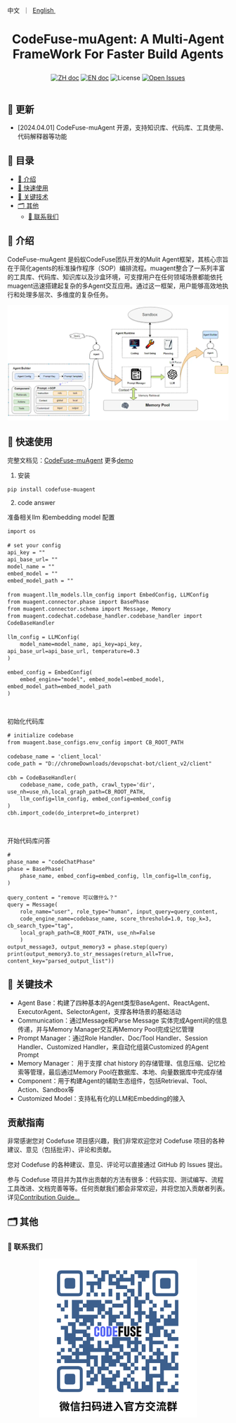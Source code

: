 <p align="left">
    <a>中文</a>&nbsp ｜ &nbsp<a href="README.md">English&nbsp </a>
</p>

# <p align="center">CodeFuse-muAgent: A Multi-Agent FrameWork For Faster Build Agents</p>

<p align="center">
    <a href="README_zh.md"><img src="https://img.shields.io/badge/文档-中文版-yellow.svg" alt="ZH doc"></a>
    <a href="README.md"><img src="https://img.shields.io/badge/document-English-yellow.svg" alt="EN doc"></a>
    <img src="https://img.shields.io/github/license/codefuse-ai/CodeFuse-muAgent" alt="License">
    <a href="https://github.com/codefuse-ai/CodeFuse-muAgent/issues">
      <img alt="Open Issues" src="https://img.shields.io/github/issues-raw/codefuse-ai/CodeFuse-muAgent" />
    </a>
    <br><br>
</p>



## 🔔 更新
- [2024.04.01] CodeFuse-muAgent 开源，支持知识库、代码库、工具使用、代码解释器等功能

## 📜 目录
- [🤝 介绍](#-介绍)
- [🚀 快速使用](#-快速使用)
- [🧭 关键技术](#-关键技术)
- [🗂 其他](#-其他)
  - [📱 联系我们](#-联系我们)


## 🤝 介绍
CodeFuse-muAgent 是蚂蚁CodeFuse团队开发的Mulit Agent框架，其核心宗旨在于简化agents的标准操作程序（SOP）编排流程。muagent整合了一系列丰富的工具库、代码库、知识库以及沙盒环境，可支撑用户在任何领域场景都能依托muagent迅速搭建起复杂的多Agent交互应用。通过这一框架，用户能够高效地执行和处理多层次、多维度的复杂任务。

![](docs/resources/agent_runtime.png)


## 🚀 快速使用
完整文档见：[CodeFuse-muAgent](docs/overview/o1.muagent.md)
更多[demo](docs/overview/o3.quick-start.md)

1. 安装
```
pip install codefuse-muagent
```

2. code answer

准备相关llm 和embedding model 配置
```
import os

# set your config
api_key = ""
api_base_url= ""
model_name = ""
embed_model = ""
embed_model_path = ""

from muagent.llm_models.llm_config import EmbedConfig, LLMConfig
from muagent.connector.phase import BasePhase
from muagent.connector.schema import Message, Memory
from muagent.codechat.codebase_handler.codebase_handler import CodeBaseHandler

llm_config = LLMConfig(
    model_name=model_name, api_key=api_key,  api_base_url=api_base_url, temperature=0.3
)

embed_config = EmbedConfig(
    embed_engine="model", embed_model=embed_model, embed_model_path=embed_model_path
)
```

<br>

初始化代码库
```
# initialize codebase
from muagent.base_configs.env_config import CB_ROOT_PATH

codebase_name = 'client_local'
code_path = "D://chromeDownloads/devopschat-bot/client_v2/client"

cbh = CodeBaseHandler(
    codebase_name, code_path, crawl_type='dir', use_nh=use_nh,local_graph_path=CB_ROOT_PATH,
    llm_config=llm_config, embed_config=embed_config
)
cbh.import_code(do_interpret=do_interpret)
```

<br>

开始代码库问答
```
# 
phase_name = "codeChatPhase"
phase = BasePhase(
    phase_name, embed_config=embed_config, llm_config=llm_config,
)

query_content = "remove 可以做什么？"
query = Message(
    role_name="user", role_type="human", input_query=query_content,
    code_engine_name=codebase_name, score_threshold=1.0, top_k=3, cb_search_type="tag",
    local_graph_path=CB_ROOT_PATH, use_nh=False
    )
output_message3, output_memory3 = phase.step(query)
print(output_memory3.to_str_messages(return_all=True, content_key="parsed_output_list"))
```

## 🧭 关键技术

- Agent Base：构建了四种基本的Agent类型BaseAgent、ReactAgent、ExecutorAgent、SelectorAgent，支撑各种场景的基础活动
- Communication：通过Message和Parse Message 实体完成Agent间的信息传递，并与Memory Manager交互再Memory Pool完成记忆管理
- Prompt Manager：通过Role Handler、Doc/Tool Handler、Session Handler、Customized Handler，来自动化组装Customized 的Agent Prompt
- Memory Manager： 用于支撑 chat history 的存储管理、信息压缩、记忆检索等管理，最后通过Memory Pool在数据库、本地、向量数据库中完成存储
- Component：用于构建Agent的辅助生态组件，包括Retrieval、Tool、Action、Sandbox等
- Customized Model：支持私有化的LLM和Embedding的接入

## 贡献指南
非常感谢您对 Codefuse 项目感兴趣，我们非常欢迎您对 Codefuse 项目的各种建议、意见（包括批评）、评论和贡献。

您对 Codefuse 的各种建议、意见、评论可以直接通过 GitHub 的 Issues 提出。

参与 Codefuse 项目并为其作出贡献的方法有很多：代码实现、测试编写、流程工具改进、文档完善等等。任何贡献我们都会非常欢迎，并将您加入贡献者列表。详见[Contribution Guide...](docs/contribution/contribute_guide.md)


## 🗂 其他
### 📱 联系我们
<div align=center>
  <img src="docs/resources/wechat.png" alt="图片", width="360">
</div>

